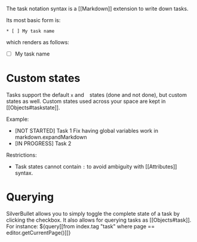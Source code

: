The task notation syntax is a [[Markdown]] extension to write down tasks.

Its most basic form is:

    * [ ] My task name

which renders as follows:

* [ ] My task name

# Custom states
Tasks support the default `x` and ` ` states (done and not done), but custom states as well. Custom states used across your space are kept in [[Objects#taskstate]].

Example:

* [NOT STARTED] Task 1
  Fix having global variables work in markdown.expandMarkdown
* [IN PROGRESS] Task 2

Restrictions:

* Task states cannot contain `:` to avoid ambiguity with [[Attributes]] syntax.

# Querying
SilverBullet allows you to simply toggle the complete state of a task by clicking the checkbox. It also allows for querying tasks as [[Objects#task]]. For instance:
${query[[from index.tag "task" where page == editor.getCurrentPage()]]}
